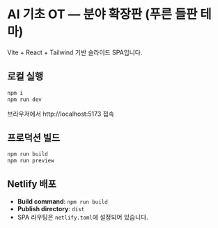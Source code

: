 # AI 기초 OT — 분야 확장판 (푸른 들판 테마)

Vite + React + Tailwind 기반 슬라이드 SPA입니다.

## 로컬 실행
```bash
npm i
npm run dev
```
브라우저에서 http://localhost:5173 접속

## 프로덕션 빌드
```bash
npm run build
npm run preview
```

## Netlify 배포
- **Build command**: `npm run build`
- **Publish directory**: `dist`
- SPA 라우팅은 `netlify.toml`에 설정되어 있습니다.
